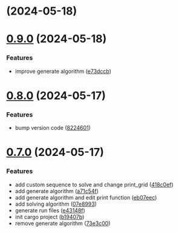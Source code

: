 # [](https://github.com/SchweGELBin/rudoku/compare/v0.9.0...v) (2024-05-18)



# [0.9.0](https://github.com/SchweGELBin/rudoku/compare/v0.8.0...v0.9.0) (2024-05-18)


### Features

* improve generate algorithm ([e73dccb](https://github.com/SchweGELBin/rudoku/commit/e73dccbb3c79e512d2d48ca77460a5eeb9ded156))



# [0.8.0](https://github.com/SchweGELBin/rudoku/compare/v0.7.0...v0.8.0) (2024-05-17)


### Features

* bump version code ([8224601](https://github.com/SchweGELBin/rudoku/commit/8224601969e862cdde75e6b42f000bb17fddba3a))



# [0.7.0](https://github.com/SchweGELBin/rudoku/compare/b19407bd47aee5b8718122f6ea1e443fe8dbc1cd...v0.7.0) (2024-05-17)


### Features

* add custom sequence to solve and change print_grid ([418c0ef](https://github.com/SchweGELBin/rudoku/commit/418c0efb23ff478749232ad5cfa2af49f94fb083))
* add generate algorithm ([a71c54f](https://github.com/SchweGELBin/rudoku/commit/a71c54f7d5945bf8d3a9b4a7066efa41cb803508))
* add generate algorithm and edit print function ([eb07eec](https://github.com/SchweGELBin/rudoku/commit/eb07eecec2bdd2797f125930966a37ae02d67a74))
* add solving algorithm ([07e8993](https://github.com/SchweGELBin/rudoku/commit/07e8993767fbe1f1a61629c9eaee0d45312b2555))
* generate run files ([e43148f](https://github.com/SchweGELBin/rudoku/commit/e43148f5cde05c941e1886406d26b9be1b18ca1d))
* init cargo project ([b19407b](https://github.com/SchweGELBin/rudoku/commit/b19407bd47aee5b8718122f6ea1e443fe8dbc1cd))
* remove generate algorithm ([73e3c00](https://github.com/SchweGELBin/rudoku/commit/73e3c00c5767f6b91388a418abbb734fcc2e6d06))



